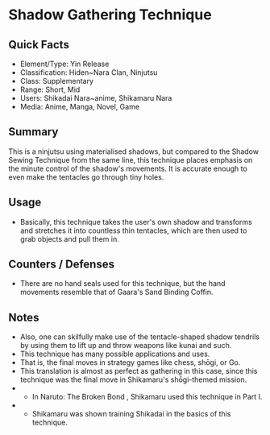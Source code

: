 # Shadow Gathering Technique

## Quick Facts
- Element/Type: Yin Release
- Classification: Hiden~Nara Clan, Ninjutsu
- Class: Supplementary
- Range: Short, Mid
- Users: Shikadai Nara~anime, Shikamaru Nara
- Media: Anime, Manga, Novel, Game

## Summary
This is a ninjutsu using materialised shadows, but compared to the Shadow Sewing Technique from the same line, this technique places emphasis on the minute control of the shadow's movements. It is accurate enough to even make the tentacles go through tiny holes.

## Usage
- Basically, this technique takes the user's own shadow and transforms and stretches it into countless thin tentacles, which are then used to grab objects and pull them in.

## Counters / Defenses
- There are no hand seals used for this technique, but the hand movements resemble that of Gaara's Sand Binding Coffin.

## Notes
- Also, one can skilfully make use of the tentacle-shaped shadow tendrils by using them to lift up and throw weapons like kunai and such.
- This technique has many possible applications and uses.
- That is, the final moves in strategy games like chess, shōgi, or Go.
- This translation is almost as perfect as gathering in this case, since this technique was the final move in Shikamaru's shōgi-themed mission.
- * In Naruto: The Broken Bond , Shikamaru used this technique in Part I.
- * Shikamaru was shown training Shikadai in the basics of this technique.
